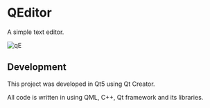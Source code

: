 # QEditor
A simple text editor.

![qE](https://github.com/drawat123/QEditor/assets/21956879/c1613a95-2590-49b0-a0f9-70e1813f6123)

## Development

This project was developed in Qt5 using Qt Creator.

All code is written in using QML, C++, Qt framework and its libraries.
